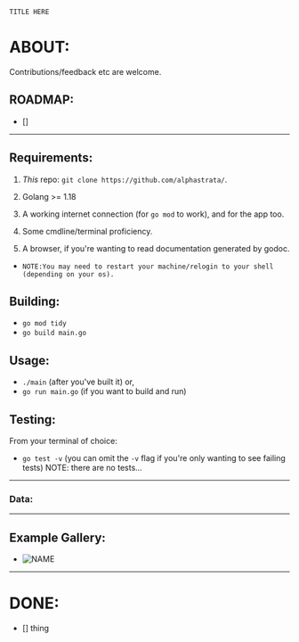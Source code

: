 ```
TITLE HERE
```

# ABOUT:

Contributions/feedback etc are welcome.

## ROADMAP:

- [] 

---

## Requirements:

1. _This_ repo: `git clone https://github.com/alphastrata/`.

2. Golang >= 1.18

3. A working internet connection (for `go mod` to work), and for the app too.

4. Some cmdline/terminal proficiency.

5. A browser, if you're wanting to read documentation generated by godoc.
- `NOTE:You may need to restart your machine/relogin to your shell (depending on your os). `

## Building:

- `go mod tidy`
- `go build main.go`

## Usage:

- `./main` (after you've built it) or,
- `go run main.go` (if you want to build and run)

## Testing:

From your terminal of choice:

- `go test -v` (you can omit the `-v` flag if you're only wanting to see failing tests)
  NOTE: there are no tests...

---

### Data:

---

## Example Gallery:

- ![NAME](assetpath)

---

# DONE:
- [] thing
